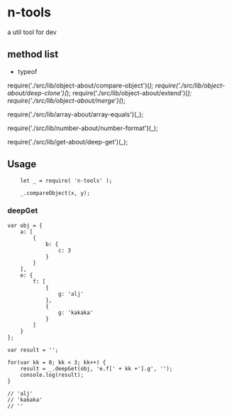# n-tools
a util tool for dev

## method list

* typeof

require('./src/lib/object-about/compare-object')(_);
require('./src/lib/object-about/deep-clone')(_);
require('./src/lib/object-about/extend')(_);
require('./src/lib/object-about/merge')(_);

require('./src/lib/array-about/array-equals')(_);

require('./src/lib/number-about/number-format')(_);

require('./src/lib/get-about/deep-get')(_);

## Usage

```
    let _ = require( 'n-tools' );

    _.compareObject(x, y);
```

### deepGet

```
var obj = {
    a: [
        {
            b: {
                c: 3
            }
        }
    ],
    e: {
        f: [
            {
                g: 'alj'
            },
            {
                g: 'kakaka'
            }
        ]
    }
};

var result = '';

for(var kk = 0; kk < 3; kk++) {
	result = _.deepGet(obj, 'e.f[' + kk +'].g', '');
	console.log(result);
}

// 'alj'
// 'kakaka'
// ''
```
